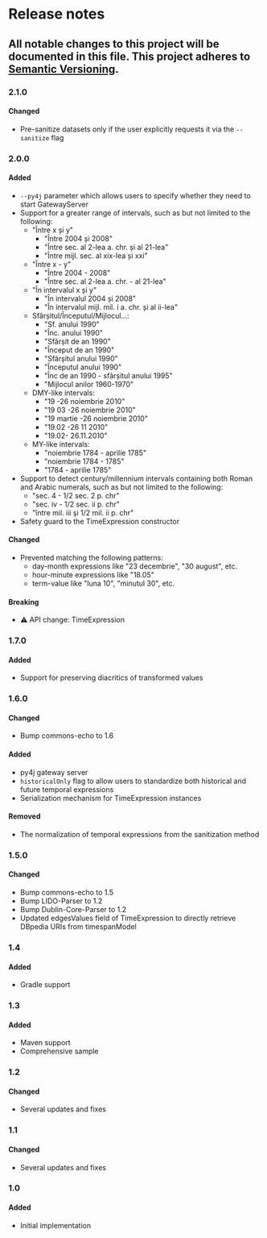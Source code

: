 # Release notes
All notable changes to this project will be documented in this file.
This project adheres to [Semantic Versioning](http://semver.org/).
---

### 2.1.0
#### Changed
- Pre-sanitize datasets only if the user explicitly requests it via the `--sanitize` flag

### 2.0.0
#### Added
- `--py4j` parameter which allows users to specify whether they need to start GatewayServer
- Support for a greater range of intervals, such as but not limited to the following:
  - "Între x și y"
    - "Între 2004 și 2008"
    - "Între sec. al 2-lea a. chr. și al 21-lea"
    - "Între mijl. sec. al xix-lea și xxi"
  - "Între x - y"
    - "Între 2004 - 2008"
    - "Între sec. al 2-lea a. chr. - al 21-lea"
  - "În intervalul x și y"
    - "În intervalul 2004 și 2008"
    - "În intervalul mijl. mil. i a. chr. și al ii-lea"
  - Sfârșitul/Începutul/Mijlocul...:
    - "Sf. anului 1990"
    - "Înc. anului 1990"
    - "Sfârșit de an 1990"
    - "Început de an 1990"
    - "Sfârșitul anului 1990"
    - "Începutul anului 1990"
    - "Înc de an 1990 - sfârșitul anului 1995"
    - "Mijlocul anilor 1960-1970"
  - DMY-like intervals:
    - "19 -26 noiembrie 2010"
    - "19 03 -26 noiembrie 2010"
    - "19 martie -26 noiembrie 2010"
    - "19.02  -26 11 2010"
    - "19.02-  26.11.2010"
  - MY-like intervals:
    - "noiembrie 1784 - aprilie 1785"
    - "noiembrie 1784 - 1785"
    - "1784 - aprilie 1785"
- Support to detect century/millennium intervals containing both Roman and Arabic numerals, such as but not limited to the following:
  - "sec. 4 - 1/2 sec. 2 p. chr"
  - "sec. iv - 1/2 sec. ii p. chr"
  - "între mil. iii şi 1/2 mil. ii p. chr"
- Safety guard to the TimeExpression constructor

#### Changed
- Prevented matching the following patterns:
  - day-month expressions like "23 decembrie", "30 august", etc.
  - hour-minute expressions like "18.05"
  - term-value like "luna 10", "minutul 30", etc.

#### Breaking
- ⚠️ API change: TimeExpression

### 1.7.0
#### Added
- Support for preserving diacritics of transformed values

### 1.6.0
#### Changed
- Bump commons-echo to 1.6

#### Added
- py4j gateway server
- `historicalOnly` flag to allow users to standardize both historical and future temporal expressions
- Serialization mechanism for TimeExpression instances

#### Removed
- The normalization of temporal expressions from the sanitization method

### 1.5.0
#### Changed
- Bump commons-echo to 1.5
- Bump LIDO-Parser to 1.2
- Bump Dublin-Core-Parser to 1.2
- Updated edgesValues field of TimeExpression to directly retrieve DBpedia URIs from timespanModel

### 1.4
#### Added
- Gradle support

### 1.3
#### Added
- Maven support
- Comprehensive sample

### 1.2
#### Changed
- Several updates and fixes

### 1.1
#### Changed
- Several updates and fixes

### 1.0
#### Added
- Initial implementation